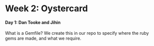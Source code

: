 # Week 2: Oystercard

#### Day 1: Dan Tooke and Jihin

What is a Gemfile?
We create this in our repo to specify where the ruby gems are made, and what we require.
